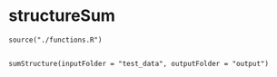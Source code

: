 # structureSum

```
source("./functions.R")


sumStructure(inputFolder = "test_data", outputFolder = "output")
```
